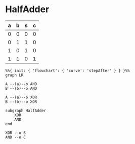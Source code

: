 # HalfAdder

| a | b | s | c |
| - | - | - | - |
| 0 | 0 | 0 | 0 |
| 0 | 1 | 1 | 0 |
| 1 | 0 | 1 | 0 |
| 1 | 1 | 0 | 1 |

```mermaid
%%{ init: { 'flowchart': { 'curve': 'stepAfter' } } }%%
graph LR

A --(a)--o AND
B --(b)--o AND

A --(a)--o XOR
B --(b)--o XOR

subgraph HalfAdder
    XOR
    AND
end

XOR --o S
AND --o C
```
